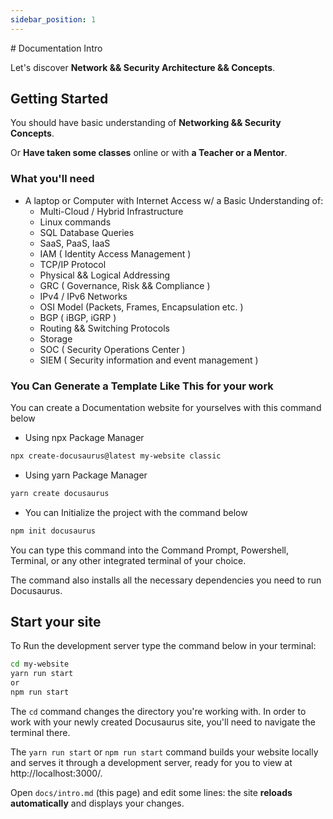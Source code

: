 ```yaml
---
sidebar_position: 1
---
```

<div id="docsearch"></div>
# Documentation Intro

Let's discover **Network && Security Architecture && Concepts**.

## Getting Started

You should have basic understanding of **Networking && Security Concepts**.

Or **Have taken some classes** online or with **a Teacher or a Mentor**.

### What you'll need

- A laptop or Computer with Internet Access w/ a Basic Understanding of:
  - Multi-Cloud / Hybrid Infrastructure
  - Linux commands
  - SQL Database Queries
  - SaaS, PaaS, IaaS
  - IAM ( Identity Access Management )
  - TCP/IP Protocol
  - Physical && Logical Addressing
  - GRC ( Governance, Risk && Compliance )
  - IPv4 / IPv6 Networks
  - OSI Model (Packets, Frames, Encapsulation etc. )
  - BGP ( iBGP, iGRP )
  - Routing && Switching Protocols
  - Storage
  - SOC ( Security Operations Center )
  - SIEM ( Security information and event management )

### You Can Generate a Template Like This for your work

You can create a Documentation website for yourselves with this command below

- Using npx Package Manager

```bash
npx create-docusaurus@latest my-website classic
```

- Using yarn Package Manager

```bash
yarn create docusaurus
```

- You can Initialize the project with the command below

```bash
npm init docusaurus
```

You can type this command into the Command Prompt, Powershell, Terminal, or any other integrated terminal of your choice.

The command also installs all the necessary dependencies you need to run Docusaurus.

## Start your site

To Run the development server type the command below in your terminal:

```bash
cd my-website
yarn run start
or
npm run start
```

The `cd` command changes the directory you're working with. In order to work with your newly created Docusaurus site, you'll need to navigate the terminal there.

The `yarn run start` or `npm run start` command builds your website locally and serves it through a development server, ready for you to view at http://localhost:3000/.

Open `docs/intro.md` (this page) and edit some lines: the site **reloads automatically** and displays your changes.

